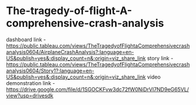 # The-tragedy-of-flight-A-comprehensive-crash-analysis
dashboard link - https://public.tableau.com/views/TheTragedyofFlightaComprehensivecrashanalysis0604/AirplaneCrashAnalysis?:language=en-US&publish=yes&:display_count=n&:origin=viz_share_link
story link - https://public.tableau.com/views/TheTragedyofFlightaComprehensivecrashanalysis0604/Story1?:language=en-US&publish=yes&:display_count=n&:origin=viz_share_link
video demonstration link - https://drive.google.com/file/d/1SGOCKFvw3dc72fW0NiDrVl7ND9eG65VL/view?usp=drivesdk
